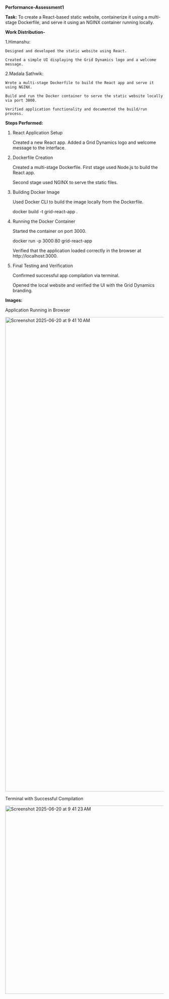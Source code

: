 **Performance-Assessment1**

**Task:**
To create a React-based static website, containerize it using a multi-stage Dockerfile, and serve it using an NGINX container running locally.

**Work Distribution-**

1.Himanshu:

    Designed and developed the static website using React.

    Created a simple UI displaying the Grid Dynamics logo and a welcome message.

2.Madala Sathwik:

    Wrote a multi-stage Dockerfile to build the React app and serve it using NGINX.

    Build and run the Docker container to serve the static website locally via port 3000.

    Verified application functionality and documented the build/run process.

**Steps Performed:**

1. React Application Setup

   Created a new React app.
   Added a Grid Dynamics logo and welcome message to the interface.

2. Dockerfile Creation
   
   Created a multi-stage Dockerfile.
   First stage used Node.js to build the React app.

   Second stage used NGINX to serve the static files.

3. Building Docker Image
   
   Used Docker CLI to build the image locally from the Dockerfile.

   docker build -t grid-react-app .

4. Running the Docker Container
   
   Started the container on port 3000.

   docker run -p 3000:80 grid-react-app

   Verified that the application loaded correctly in the browser at http://localhost:3000.

5. Final Testing and Verification
   
   Confirmed successful app compilation via terminal.

   Opened the local website and verified the UI with the Grid Dynamics branding.

**Images:**

   Application Running in Browser

<img width="1509" alt="Screenshot 2025-06-20 at 9 41 10 AM" src="https://github.com/user-attachments/assets/7a4cceb4-6735-40a8-a907-2be77ea12433" />


   Terminal with Successful Compilation

<img width="599" alt="Screenshot 2025-06-20 at 9 41 23 AM" src="https://github.com/user-attachments/assets/0b3beb8e-2ecf-494a-8a2f-cd600416de81" />

